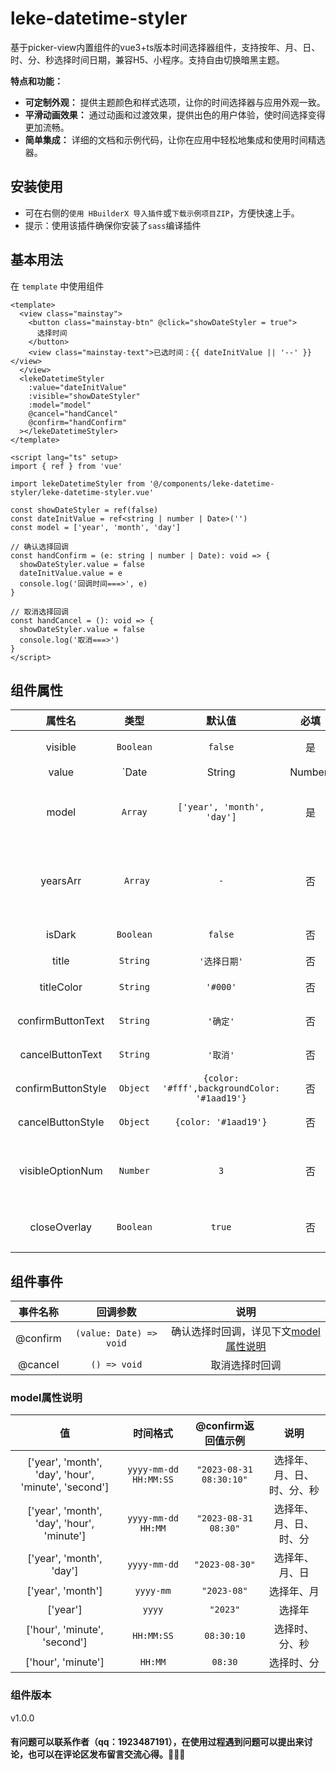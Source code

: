 # leke-datetime-styler

基于picker-view内置组件的vue3+ts版本时间选择器组件，支持按年、月、日、时、分、秒选择时间日期，兼容H5、小程序。支持自由切换暗黑主题。

**特点和功能：**

- **可定制外观：** 提供主题颜色和样式选项，让你的时间选择器与应用外观一致。
- **平滑动画效果：** 通过动画和过渡效果，提供出色的用户体验，使时间选择变得更加流畅。
- **简单集成：** 详细的文档和示例代码，让你在应用中轻松地集成和使用时间精选器。

## 安装使用

- 可在右侧的`使用 HBuilderX 导入插件`或`下载示例项目ZIP`，方便快速上手。
- 提示：使用该插件确保你安装了``sass``编译插件

## 基本用法

在 ``template`` 中使用组件

```vue
<template>
  <view class="mainstay">
    <button class="mainstay-btn" @click="showDateStyler = true">
      选择时间
    </button>
    <view class="mainstay-text">已选时间：{{ dateInitValue || '--' }}</view>
  </view>
  <lekeDatetimeStyler
    :value="dateInitValue"
    :visible="showDateStyler"
    :model="model"
    @cancel="handCancel"
    @confirm="handConfirm"
  ></lekeDatetimeStyler>
</template>

<script lang="ts" setup>
import { ref } from 'vue'

import lekeDatetimeStyler from '@/components/leke-datetime-styler/leke-datetime-styler.vue'

const showDateStyler = ref(false)
const dateInitValue = ref<string | number | Date>('')
const model = ['year', 'month', 'day']

// 确认选择回调
const handConfirm = (e: string | number | Date): void => {
  showDateStyler.value = false
  dateInitValue.value = e
  console.log('回调时间===>', e)
}

// 取消选择回调
const handCancel = (): void => {
  showDateStyler.value = false
  console.log('取消===>')
}
</script>
```

## 组件属性

|       属性名       |          类型          |                    默认值                    | 必填 |                             说明                             |
| :----------------: | :--------------------: | :------------------------------------------: | :--: | :----------------------------------------------------------: |
|      visible       |      `Boolean`       |                  `false`                   |  是  |                         是否显示弹窗                         |
|       value        | `Date|String|Number` |                     `-`                      |  否  |                        默认选中的时间                        |
|       model        |       `Array`        |         `['year', 'month', 'day']`         |  是  | 选择时间类型，详见下文 [model属性说明](https://ext.dcloud.net.cn/plugin?id=14402#model_info) |
|      yearsArr      |       ` Array`      |                     `-`                      |  否  |    可选年份范围，默认为前10年，后10年，格式`[2000,2023]`     |
|       isDark       |       `Boolean`        |                  `false`                   |  否  |                      是否切换为暗黑模式                      |
|       title        |        `String`        |                 `'选择日期'`                 |  否  |                          顶部栏文字                          |
|     titleColor     |        `String`        |                   `'#000'`                   |  否  |                        顶部栏文字颜色                        |
| confirmButtonText  |        `String`        |                   `'确定'`                   |  否  |                         确认按钮文字                         |
|  cancelButtonText  |        `String`        |                   `'取消'`                   |  否  |                         取消按钮文字                         |
| confirmButtonStyle |        `Object`        | `{color: '#fff',backgroundColor: '#1aad19'}` |  否  |                     确认按钮文字样式对象                     |
| cancelButtonStyle  |        `Object`        |             `{color: '#1aad19'}`             |  否  |                     取消按钮文字样式对象                     |
|  visibleOptionNum  |        `Number`        |                     `3`                      |  否  |            可见的选项个数（可选值 **3 , 5 , 7**）            |
|    closeOverlay    |       `Boolean`        |                    `true`                    |  否  |                  是否在点击遮罩层后关闭弹窗                  |

## 组件事件

| 事件名称 |         回调参数          |                             说明                             |
| :------: | :-----------------------: | :----------------------------------------------------------: |
| @confirm | ``(value: Date) => void`` | 确认选择时回调，详见下文[model属性说明](https://ext.dcloud.net.cn/plugin?id=14402#model_info) |
| @cancel  |      ``() => void``       |                        取消选择时回调                        |

<a id="model_info"></a>

### model属性说明

|                          值                          |        时间格式         |   @confirm返回值示例    |            说明            |
| :--------------------------------------------------: | :---------------------: | :---------------------: | :------------------------: |
| ['year', 'month', 'day', 'hour', 'minute', 'second'] | `yyyy-mm-dd HH:MM:SS` | `"2023-08-31 08:30:10"` | 选择年、月、日、时、分、秒 |
|      ['year', 'month', 'day', 'hour', 'minute']      |   `yyyy-mm-dd HH:MM`    |  `"2023-08-31 08:30"`   |   选择年、月、日、时、分   |
|               ['year', 'month', 'day']               |      `yyyy-mm-dd`       |     `"2023-08-30"`      |       选择年、月、日       |
|                  ['year', 'month']                   |        `yyyy-mm`        |       `"2023-08"`       |         选择年、月         |
|                       ['year']                       |         `yyyy`          |        `"2023"`         |           选择年           |
|             ['hour', 'minute', 'second']             |       `HH:MM:SS`        |       `08:30:10`        |       选择时、分、秒       |
|                  ['hour', 'minute']                  |         `HH:MM`         |         `08:30`         |         选择时、分         |

### 组件版本

v1.0.0



#### 有问题可以联系作者（qq：1923487191），在使用过程遇到问题可以提出来讨论，也可以在评论区发布留言交流心得。🎈🎈🎈

